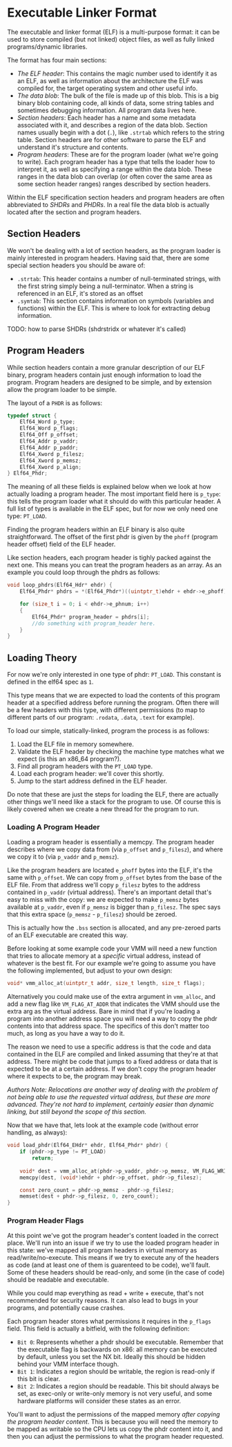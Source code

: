 # Executable Linker Format

The executable and linker format (ELF) is a multi-purpose format: it can be used to store compiled (but not linked) object files, as well as fully linked programs/dynamic libraries.

The format has four main sections:

- *The ELF header*: This contains the magic number used to identify it as an ELF, as well as information about the architecture the ELF was compiled for, the target operating system and other useful info.
- *The data blob*: The bulk of the file is made up of this blob. This is a big binary blob containing code, all kinds of data, some string tables and sometimes debugging information. All program data lives here.
- *Section headers*: Each header has a name and some metadata associated with it, and describes a region of the data blob. Section names usually begin with a dot (`.`), like `.strtab` which refers to the string table. Section headers are for other software to parse the ELF and understand it's structure and contents.
- *Program headers*: These are for the program loader (what we're going to write). Each program header has a type that tells the loader how to interpret it, as well as specifying a range within the data blob. These ranges in the data blob can overlap (or often cover the same area as some section header ranges) ranges described by section headers.

Within the ELF specification section headers and program headers are often abbreviated to *SHDRs* and *PHDRs*. In a real file the data blob is actually located after the section and program headers.

## Section Headers

We won't be dealing with a lot of section headers, as the program loader is mainly interested in program headers. Having said that, there are some special section headers you should be aware of:

- `.strtab`: This header contains a number of null-terminated strings, with the first string simply being a null-terminator. When a string is referenced in an ELF, it's stored as an offset 
- `.symtab`: This section contains information on symbols (variables and functions) within the ELF. This is where to look for extracting debug information.

TODO: how to parse SHDRs (shdrstridx or whatever it's called)

## Program Headers

While section headers contain a more granular description of our ELF binary, program headers contain just enough information to load the program. Program headers are designed to be simple, and by extension allow the program loader to be simple.

The layout of a `PHDR` is as follows:

```c
typedef struct {
    Elf64_Word p_type;
    Elf64_Word p_flags;
    Elf64_Off p_offset;
    Elf64_Addr p_vaddr;
    Elf64_Addr p_paddr;
    Elf64_Xword p_filesz;
    Elf64_Xword p_memsz;
    Elf64_Xword p_align;
} Elf64_Phdr;
```

The meaning of all these fields is explained below when we look at how actually loading a program header. The most important field here is `p_type`: this tells the program loader what it should do with this particular header. A full list of types is available in the ELF spec, but for now we only need one type: `PT_LOAD`.

Finding the program headers within an ELF binary is also quite straightforward. The offset of the first phdr is given by the `phoff` (program header offset) field of the ELF header. 

Like section headers, each program header is tighly packed against the next one. This means you can treat the program headers as an array. As an example you could loop through the phdrs as follows:

```c
void loop_phdrs(Elf64_Hdr* ehdr) {
    Elf64_Phdr* phdrs = *(Elf64_Phdr*)((uintptr_t)ehdr + ehdr->e_phoff);

    for (size_t i = 0; i < ehdr->e_phnum; i++)
    {
        Elf64_Phdr* program_header = phdrs[i];
        //do something with program_header here.
    }
}
```

## Loading Theory

For now we're only interested in one type of phdr: `PT_LOAD`. This constant is defined in the elf64 spec as `1`.

This type means that we are expected to load the contents of this program header at a specified address before running the program. Often there will be a few headers with this type, with different permissions (to map to different parts of our program: `.rodata`, `.data`, `.text` for example).

To load our simple, statically-linked, program the process is as follows:

1) Load the ELF file in memory somewhere.
2) Validate the ELF header by checking the machine type matches what we expect (is this an x86_64 program?).
3) Find all program headers with the `PT_LOAD` type.
4) Load each program header: we'll cover this shortly.
5) Jump to the start address defined in the ELF header.

Do note that these are just the steps for loading the ELF, there are actually other things we'll need like a stack for the program to use. Of course this is likely covered when we create a new thread for the program to run.

### Loading A Program Header

Loading a program header is essentially a memcpy. The program header describes where we copy data from (via `p_offset` and `p_filesz`), and where we copy it to (via `p_vaddr` and `p_memsz`). 

Like the program headers are located `e_phoff` bytes into the ELF, it's the same with `p_offset`. We can copy from `p_offset` bytes from the base of the ELF file. From that address we'll copy `p_filesz` bytes to the address contained in `p_vaddr` (virtual address). There's an important detail that's easy to miss with the copy: we are expected to make `p_memsz` bytes available at `p_vaddr`, even if `p_memsz` is bigger than `p_filesz`. The spec says that this extra space (`p_memsz` - `p_filesz`) should be zeroed.

This is actually how the `.bss` section is allocated, and any pre-zeroed parts of an ELF executable are created this way. 

Before looking at some example code your VMM will need a new function that tries to allocate memory at a *specific* virtual address, instead of whatever is the best fit. For our example we're going to assume you have the following implemented, but adjust to your own design:

```c
void* vmm_alloc_at(uintptr_t addr, size_t length, size_t flags);
```

Alternatively you could make use of the extra argument in `vmm_alloc`, and add a new flag like `VM_FLAG_AT_ADDR` that indicates the VMM should use the extra arg as the virtual address. Bare in mind that if you're loading a program into another address space you will need a way to copy the phdr contents into that address space. The specifics of this don't matter too much, as long as you have a way to do it.

The reason we need to use a specific address is that the code and data contained in the ELF are compiled and linked assuming that they're at that address. There might be code that jumps to a fixed address or data that is expected to be at a certain address. If we don't copy the program header where it expects to be, the program may break.

*Authors Note: Relocations are another way of dealing with the problem of not being able to use the requested virtual address, but these are more advanced. They're not hard to implement, certainly easier than dynamic linking, but still beyond the scope of this section.*

Now that we have that, lets look at the example code (without error handling, as always):

```c
void load_phdr(Elf64_EHdr* ehdr, Elf64_Phdr* phdr) {
    if (phdr->p_type != PT_LOAD)
        return;
    
    void* dest = vmm_alloc_at(phdr->p_vaddr, phdr->p_memsz, VM_FLAG_WRITE);
    memcpy(dest, (void*)ehdr + phdr->p_offset, phdr->p_filesz);

    const zero_count = phdr->p_memsz - phdr->p_filesz;
    memset(dest + phdr->p_filesz, 0, zero_count);
}
```

### Program Header Flags

At this point we've got the program header's content loaded in the correct place. We'll run into an issue if we try to use the loaded program header in this state: we've mapped all program headers in virtual memory as read/write/no-execute. This means if we try to execute any of the headers as code (and at least one of them is guarenteed to be code), we'll fault. Some of these headers should be read-only, and some (in the case of code) should be readable and executable. 

While you could map everything as read + write + execute, that's not recommended for security reasons. It can also lead to bugs in your programs, and potentially cause crashes.

Each program header stores what permissions it requires in the `p_flags` field. This field is actually a bitfield, with the following definition:

- `Bit 0`: Represents whether a phdr should be executable. Remember that the executable flag is backwards on x86: all memory can be executed by default, unless you set the NX bit. Ideally this should be hidden behind your VMM interface though.
- `Bit 1`: Indicates a region should be writable, the region is read-only if this bit is clear.
- `Bit 2`: Indicates  a region should be readable. This bit should always be set, as exec-only or write-only memory is not very useful, and some hardware platforms will consider these states as an error.

You'll want to adjust the permissions of the mapped memory *after copying the program header content*. This is because you will need the memory to be mapped as writable so the CPU lets us copy the phdr content into it, and then you can adjust the permissions to what the program header requested.
